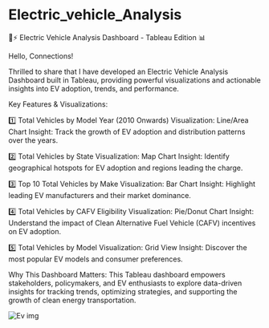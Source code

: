 # Electric_vehicle_Analysis

🚗⚡ Electric Vehicle Analysis Dashboard - Tableau Edition 📊

Hello, Connections!

Thrilled to share that I have developed an Electric Vehicle Analysis Dashboard built in Tableau, providing powerful visualizations and actionable insights into EV adoption, trends, and performance.

Key Features & Visualizations:

1️⃣ Total Vehicles by Model Year (2010 Onwards)
Visualization: Line/Area Chart
Insight: Track the growth of EV adoption and distribution patterns over the years.

2️⃣ Total Vehicles by State
Visualization: Map Chart
Insight: Identify geographical hotspots for EV adoption and regions leading the charge.

3️⃣ Top 10 Total Vehicles by Make
Visualization: Bar Chart
Insight: Highlight leading EV manufacturers and their market dominance.

4️⃣ Total Vehicles by CAFV Eligibility
Visualization: Pie/Donut Chart
Insight: Understand the impact of Clean Alternative Fuel Vehicle (CAFV) incentives on EV adoption.

5️⃣ Total Vehicles by Model
Visualization: Grid View
Insight: Discover the most popular EV models and consumer preferences.

Why This Dashboard Matters:
This Tableau dashboard empowers stakeholders, policymakers, and EV enthusiasts to explore data-driven insights for tracking trends, optimizing strategies, and supporting the growth of clean energy transportation.


![Ev img](https://github.com/user-attachments/assets/6f117df6-38c2-4580-a4b6-bec40c471aa0)
